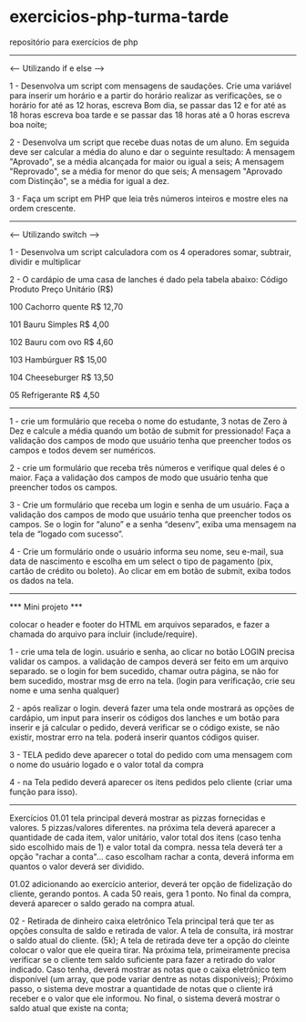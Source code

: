 # exercicios-php-turma-tarde
repositório para exercícios de php

---------------------------------------
<-- Utilizando if e else -->

1 - Desenvolva um script com mensagens de saudações. Crie uma variável para inserir um horário e a partir do horário realizar as verificações, se o horário for até as 12 horas, escreva Bom dia, se passar das 12 e for até as 18 horas escreva boa tarde e se passar das 18 horas até a 0 horas escreva boa noite;

2 - Desenvolva um script que recebe duas notas de um aluno. Em seguida deve ser calcular a média do aluno e dar o seguinte resultado:
A mensagem "Aprovado", se a média alcançada for maior ou igual a seis;
A mensagem "Reprovado", se a média for menor do que seis;
A mensagem "Aprovado com Distinção", se a média for igual a dez.

3 - Faça um script em PHP que leia três números inteiros e mostre eles na ordem crescente.

---------------------------------------

<-- Utilizando switch -->

1 - Desenvolva um script calculadora com os 4 operadores somar, subtrair, dividir e multiplicar

2 - O cardápio de uma casa de lanches é dado pela tabela abaixo:
Código Produto Preço Unitário (R$)

100 Cachorro quente R$ 12,70

101 Bauru Simples R$ 4,00

102 Bauru com ovo R$ 4,60

103 Hambúrguer R$ 15,00

104 Cheeseburger R$ 13,50

05 Refrigerante R$ 4,50

---------------------------------------

1 - crie um formulário que receba o nome do estudante, 3 notas de Zero à Dez e calcule a média quando um botão de submit for pressionado! Faça a validação dos campos de modo que usuário tenha que preencher todos os campos e todos devem ser numéricos.

2 - crie um formulário que receba três números e verifique qual deles é o maior. Faça a validação dos campos de modo que usuário tenha que preencher todos os campos.

3 - Crie um formulário que receba um login e senha de um usuário. Faça a validação dos campos de modo que usuário tenha que preencher todos os campos. Se o login for “aluno” e a senha “desenv”, exiba uma mensagem na tela de “logado com sucesso”.

4 - Crie um formulário onde o usuário informa seu nome, seu e-mail, sua data de nascimento e escolha em um select o tipo de pagamento (pix, cartão de crédito ou boleto). Ao clicar em em botão de submit, exiba todos os dados na tela.

---------------------------------------
*** Mini projeto ***

colocar o header e footer do HTML em arquivos separados, e fazer a chamada do arquivo para incluir (include/require).

1 - crie uma tela de login. usuário e senha, ao clicar no botão LOGIN precisa validar os campos. a validação de campos deverá ser feito em um arquivo separado.
se o login for bem sucedido, chamar outra página, se não for bem sucedido, mostrar msg de erro na tela. (login para verificação, crie seu nome e uma senha qualquer)

2 - após realizar o login.
deverá fazer uma tela onde mostrará as opções de cardápio, um input para inserir os códigos dos lanches e um botão para inserir e já calcular o pedido, deverá verificar se o código existe, se não existir, mostrar erro na tela. poderá inserir quantos códigos quiser.

3 - TELA pedido deve aparecer o total do pedido com uma mensagem com o nome do usuário logado e o valor total da compra

4 - na Tela pedido deverá aparecer os itens pedidos pelo cliente (criar uma função para isso).

--------------------------------------
Exercícios
01.01
tela principal deverá mostrar as pizzas fornecidas e valores. 5 pizzas/valores diferentes.
na próxima tela deverá aparecer a quantidade de cada item, valor unitário, valor total dos itens (caso tenha sido escolhido mais de 1) e valor total da compra.
nessa tela deverá ter a opção "rachar a conta"... caso escolham rachar a conta, deverá informa em quantos o valor deverá ser dividido.

01.02 
adicionando ao exercício anterior, deverá ter opção de fidelização do cliente, gerando pontos. A cada 50 reais, gera 1 ponto.
No final da compra, deverá aparecer o saldo gerado na compra atual.

02 - Retirada de dinheiro caixa eletrônico
Tela principal terá que ter as opções consulta de saldo e retirada de valor.
A tela de consulta, irá mostrar o saldo atual do cliente. (5k);
A tela de retirada deve ter a opção do cleinte colocar o valor que ele queira tirar. Na próxima tela, primeiramente precisa verificar se o cliente tem saldo suficiente para fazer a retirado do valor indicado. Caso tenha, deverá mostrar as notas que o caixa eletrônico tem disponível (um array, que pode variar dentre as notas disponíveis);
Próximo passo, o sistema deve mostrar a quantidade de notas que o cliente irá receber e o valor que ele informou.
No final, o sistema deverá mostrar o saldo atual que existe na conta;
